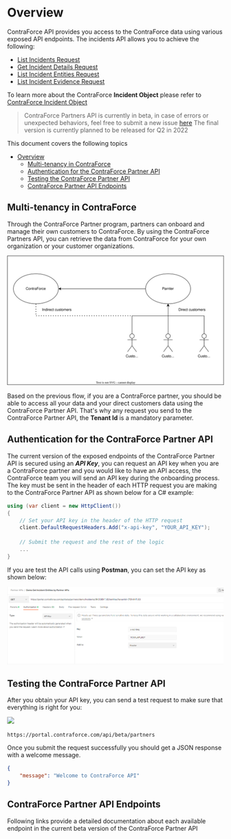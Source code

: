 # Overview
ContraForce API provides you access to the ContraForce data using various exposed API endpoints. 
The incidents API allows you to achieve the following: 
  - [List Incidents Request](https://github.com/ContraForce/contraforce-api/blob/main/Docs/list-incidents.md)
  - [Get Incident Details Request](https://github.com/ContraForce/contraforce-api/blob/main/Docs/get-incident-details.md)
  - [List Incident Entities Request](https://github.com/ContraForce/contraforce-api/blob/main/Docs/list-incident-entities.md)
  - [List Incident Evidence Request](https://github.com/ContraForce/contraforce-api/blob/main/Docs/list-incident-evidence.md)

To learn more about the ContraForce **Incident Object** please refer to  [ContraForce Incident Object](https://github.com/ContraForce/contraforce-api/blob/main/Docs/incident-object.md)

> ContraForce Partners API is currently in beta, in case of errors or unexpected behaviors, feel free to submit a new issue [here](https://github.com/ContraForce/contraforce-api/issues/new) 
> The final version is currently planned to be released for Q2 in 2022

This document covers the following topics
- [Overview](#overview)
	- [Multi-tenancy in ContraForce](#multi-tenancy-in-contraforce)
	- [Authentication for the ContraForce Partner API](#authentication-for-the-contraforce-partner-api)
	- [Testing the ContraForce Partner API](#testing-the-contraforce-partner-api)
	- [ContraForce Partner API Endpoints](#contraforce-partner-api-endpoints)

## Multi-tenancy in ContraForce
Through the ContraForce Partner program, partners can onboard and manage their own customers to ContraForce. By using the ContraForce Partners API, you can retrieve the data from ContraForce for your own organization or your customer organizations. 

![ContraForce Multi-Tenancy Diagram](https://github.com/ContraForce/contraforce-api/blob/main/Images/Multi-Tenancy%20Flow%20for%20Partners.drawio.svg?raw=true)

Based on the previous flow, if you are a ContraForce partner, you should be able to access all your data and your direct customers data using the ContraForce Partner API.
That's why any request you send to the ContraForce Partner API, the **Tenant Id** is a mandatory parameter. 

## Authentication for the ContraForce Partner API
The current version of the exposed endpoints of the ContraForce Partner API is secured using an ***API Key***, you can request an API key when you are a ContraForce partner and you would like to have an API access, the ContraForce team you will send an API key during the onboarding process. 
The key must be sent in the header of each HTTP request you are making to the ContraForce Partner API as shown below for a C# example: 
``` C#
using (var client = new HttpClient())
{
	// Set your API key in the header of the HTTP request
	client.DefaultRequestHeaders.Add("x-api-key", "YOUR_API_KEY");
	
	// Submit the request and the rest of the logic
	...
}
```
If you are test the API calls using **Postman**, you can set the API key as shown below: 

![Set API key for the authorization of the HTTP Header](https://github.com/ContraForce/contraforce-api/blob/main/Images/Postman%20screenshot%20for%20authentication.png?raw=true)


## Testing the ContraForce Partner API
After you obtain your API key, you can send a test request to make sure that everything is right for you:

![](https://img.shields.io/badge/HTTP-GET-green)
```
https://portal.contraforce.com/api/beta/partners
```
Once you submit the request successfully you should get a JSON response with a welcome message.
``` JSON
{
	"message": "Welcome to ContraForce API"
}
```

## ContraForce Partner API Endpoints
Following links provide a detailed documentation about each available endpoint in the current beta version of the ContraForce Partner API

